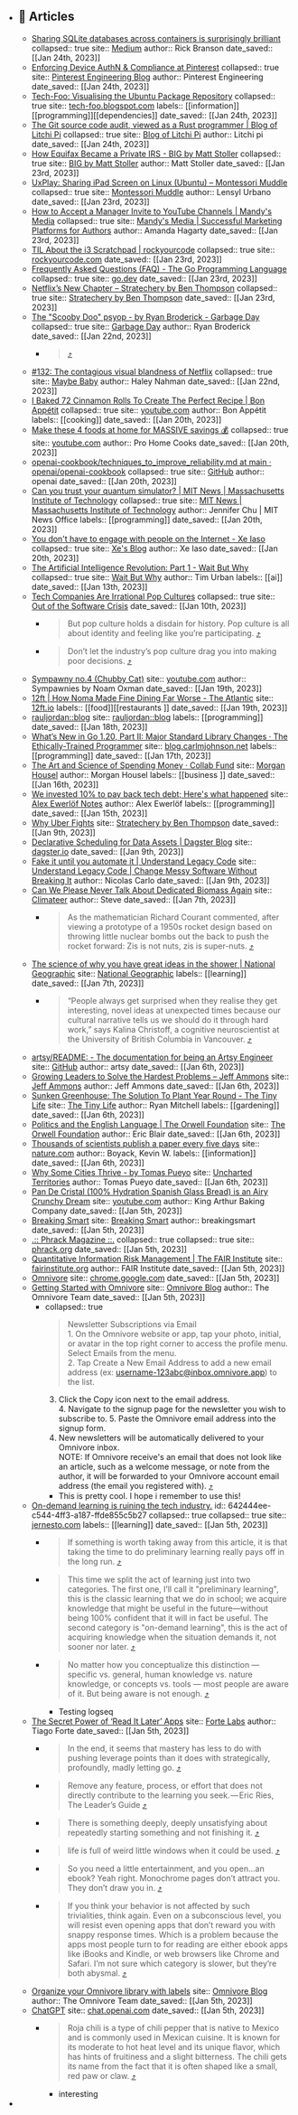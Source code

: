 - ## 🔖 Articles
	- [Sharing SQLite databases across containers is surprisingly brilliant](https://omnivore.app/me/sharing-sq-lite-databases-across-containers-is-surprisingly-bril-185e6a2c8d3)
	      collapsed:: true
	      site:: [Medium](https://rbranson.medium.com/sharing-sqlite-databases-across-containers-is-surprisingly-brilliant-bacb8d753054)
	      author:: Rick Branson
	      date_saved:: [[Jan 24th, 2023]]
	- [Enforcing Device AuthN & Compliance at Pinterest](https://omnivore.app/me/enforcing-device-auth-n-compliance-at-pinterest-185e64edde9)
	      collapsed:: true
	      site:: [Pinterest Engineering Blog](https://medium.com/pinterest-engineering/enforcing-device-authn-compliance-at-pinterest-a74938cb089b)
	      author:: Pinterest Engineering
	      date_saved:: [[Jan 24th, 2023]]
	- [Tech-Foo: Visualising the Ubuntu Package Repository](https://omnivore.app/me/tech-foo-visualising-the-ubuntu-package-repository-185e4fe341d)
	      collapsed:: true
	      site:: [tech-foo.blogspot.com](https://tech-foo.blogspot.com/2013/01/visualising-ubuntu-package-repository.html?m=1)
	      labels:: [[information]][[programming]][[dependencies]]
	      date_saved:: [[Jan 24th, 2023]]
	- [The Git source code audit, viewed as a Rust programmer | Blog of Litchi Pi](https://omnivore.app/me/the-git-source-code-audit-viewed-as-a-rust-programmer-blog-of-li-185e4e2f1eb)
	      collapsed:: true
	      site:: [Blog of Litchi Pi](https://litchipi.github.io/infosec/2023/01/24/git-code-audit-viewed-as-rust-programmer.html)
	      author:: Litchi pi
	      date_saved:: [[Jan 24th, 2023]]
	- [How Equifax Became a Private IRS - BIG by Matt Stoller](https://omnivore.app/me/how-equifax-became-a-private-irs-big-by-matt-stoller-185e27afd2f)
	      collapsed:: true
	      site:: [BIG by Matt Stoller](https://mattstoller.substack.com/p/how-equifax-became-a-private-irs)
	      author:: Matt Stoller
	      date_saved:: [[Jan 23rd, 2023]]
	- [UxPlay: Sharing iPad Screen on Linux (Ubuntu) – Montessori Muddle](https://omnivore.app/me/ux-play-sharing-i-pad-screen-on-linux-ubuntu-montessori-muddle-185e15d7cf3)
	      collapsed:: true
	      site:: [Montessori Muddle](https://montessorimuddle.org/2020/12/05/uxplay-sharing-ipad-screen-on-linux-ubuntu)
	      author:: Lensyl Urbano
	      date_saved:: [[Jan 23rd, 2023]]
	- [How to Accept a Manager Invite to YouTube Channels | Mandy's Media](https://omnivore.app/me/how-to-accept-a-manager-invite-to-you-tube-channels-mandy-s-medi-185e15bdb62)
	      collapsed:: true
	      site:: [Mandy's Media | Successful Marketing Platforms for Authors](https://mandysmedia.com/how-to-accept-a-manager-invite-to-youtube-channels)
	      author:: Amanda Hagarty
	      date_saved:: [[Jan 23rd, 2023]]
	- [TIL About the i3 Scratchpad | rockyourcode](https://omnivore.app/me/til-about-the-i-3-scratchpad-rockyourcode-185e09c7dd6)
	      collapsed:: true
	      site:: [rockyourcode.com](https://www.rockyourcode.com/til-about-the-i3-scratchpad)
	      date_saved:: [[Jan 23rd, 2023]]
	- [Frequently Asked Questions (FAQ) - The Go Programming Language](https://omnivore.app/me/frequently-asked-questions-faq-the-go-programming-language-185e08202a9)
	      collapsed:: true
	      site:: [go.dev](https://go.dev/doc/faq)
	      date_saved:: [[Jan 23rd, 2023]]
	- [Netflix’s New Chapter – Stratechery by Ben Thompson](https://omnivore.app/me/netflix-s-new-chapter-stratechery-by-ben-thompson-185dfb48996)
	      collapsed:: true
	      site:: [Stratechery by Ben Thompson](https://stratechery.com/2023/netflixs-new-chapter)
	      date_saved:: [[Jan 23rd, 2023]]
	- [The "Scooby Doo" psyop - by Ryan Broderick - Garbage Day](https://omnivore.app/me/the-scooby-doo-psyop-by-ryan-broderick-garbage-day-185dc46efbb)
	      collapsed:: true
	      site:: [Garbage Day](https://www.garbageday.email/p/the-scooby-doo-psyop)
	      author:: Ryan Broderick
	      date_saved:: [[Jan 22nd, 2023]]
		- >  [⤴️](https://omnivore.app/me/the-scooby-doo-psyop-by-ryan-broderick-garbage-day-185dc46efbb#78db94fe-1beb-434c-85f3-c8628135eae3)
	- [#132: The contagious visual blandness of Netflix](https://omnivore.app/me/132-the-contagious-visual-blandness-of-netflix-185daa01958)
	        collapsed:: true
	        site:: [Maybe Baby](https://haleynahman.substack.com/p/132-the-contagious-visual-blandness)
	        author:: Haley Nahman
	        date_saved:: [[Jan 22nd, 2023]]
	- [I Baked 72 Cinnamon Rolls To Create The Perfect Recipe | Bon Appétit](https://omnivore.app/me/i-baked-72-cinnamon-rolls-to-create-the-perfect-recipe-bon-appet-185d2addbff)
	        collapsed:: true
	        site:: [youtube.com](https://youtube.com/watch?feature=share&v=OGpMnx_PFLk)
	        author:: Bon Appétit
	        labels:: [[cooking]]
	        date_saved:: [[Jan 20th, 2023]]
	- [Make these 4 foods at home for MASSIVE savings 💰](https://omnivore.app/me/make-these-4-foods-at-home-for-massive-savings-185d2a8beba)
	      collapsed:: true
	      site:: [youtube.com](https://youtube.com/watch?feature=share&v=GAuHerZRl1s)
	      author:: Pro Home Cooks
	      date_saved:: [[Jan 20th, 2023]]
	- [openai-cookbook/techniques_to_improve_reliability.md at main · openai/openai-cookbook](https://omnivore.app/me/openai-cookbook-techniques-to-improve-reliability-md-at-main-ope-185d2a76e4f)
	      collapsed:: true
	      site:: [GitHub](https://github.com/openai/openai-cookbook/blob/main/techniques_to_improve_reliability.md)
	      author:: openai
	      date_saved:: [[Jan 20th, 2023]]
	- [Can you trust your quantum simulator? | MIT News | Massachusetts Institute of Technology](https://omnivore.app/me/can-you-trust-your-quantum-simulator-mit-news-massachusetts-inst-185d2586964)
	      collapsed:: true
	      site:: [MIT News | Massachusetts Institute of Technology](https://news.mit.edu/2023/quantum-simulator-randomness-0118)
	      author:: Jennifer Chu
	  |
	  MIT News Office
	      labels:: [[programming]]
	      date_saved:: [[Jan 20th, 2023]]
	- [You don't have to engage with people on the Internet - Xe Iaso](https://omnivore.app/me/you-don-t-have-to-engage-with-people-on-the-internet-xe-iaso-185d25629cc)
	      collapsed:: true
	      site:: [Xe's Blog](https://xeiaso.net/blog/lesson-online-feedback)
	      author:: Xe Iaso
	      date_saved:: [[Jan 20th, 2023]]
	- [The Artificial Intelligence Revolution: Part 1 - Wait But Why](https://omnivore.app/me/the-artificial-intelligence-revolution-part-1-wait-but-why-185ad34a67a)
	      collapsed:: true
	      site:: [Wait But Why](https://waitbutwhy.com/2015/01/artificial-intelligence-revolution-1.html)
	      author:: Tim Urban
	      labels:: [[ai]]
	      date_saved:: [[Jan 13th, 2023]]
	- [Tech Companies Are Irrational Pop Cultures](https://omnivore.app/me/tech-companies-are-irrational-pop-cultures-1859caccd4f)
	      collapsed:: true
	      site:: [Out of the Software Crisis](https://softwarecrisis.dev/letters/tech-is-a-pop-culture)
	      date_saved:: [[Jan 10th, 2023]]
		- > But pop culture holds a disdain      for history. Pop culture is all about identity and feeling like you’re      participating. [⤴️](https://omnivore.app/me/tech-companies-are-irrational-pop-cultures-1859caccd4f#6fa15adb-5a03-431c-9eed-ebedc27a209b)
		- > Don’t let the industry’s pop culture drag you into making poor decisions. [⤴️](https://omnivore.app/me/tech-companies-are-irrational-pop-cultures-1859caccd4f#df40613b-8873-46cf-8572-35feb14a7022)
	- [Sympawny no.4 (Chubby Cat)](https://omnivore.app/me/sympawny-no-4-chubby-cat-185cc6f9cf3)
	        site:: [youtube.com](https://youtube.com/watch?feature=share&v=RbK1Q_riyxA)
	        author:: Sympawnies by Noam Oxman
	        date_saved:: [[Jan 19th, 2023]]
	- [12ft | How Noma Made Fine Dining Far Worse - The Atlantic](https://omnivore.app/me/12-ft-how-noma-made-fine-dining-far-worse-the-atlantic-185c94a261c)
	      site:: [12ft.io](https://12ft.io/proxy?q=https%3A%2F%2Fwww.theatlantic.com%2Fideas%2Farchive%2F2023%2F01%2Fnoma-copenhagen-fine-dining-unsustainable%2F672738%2F)
	      labels:: [[food]][[restaurants ]]
	      date_saved:: [[Jan 19th, 2023]]
	- [rauljordan::blog](https://omnivore.app/me/rauljordan-blog-185c5dd6cfb)
	        site:: [rauljordan::blog](https://rauljordan.com/rust-concepts-i-wish-i-learned-earlier)
	        labels:: [[programming]]
	        date_saved:: [[Jan 18th, 2023]]
	- [What’s New in Go 1.20, Part II: Major Standard Library Changes · The Ethically-Trained Programmer](https://omnivore.app/me/what-s-new-in-go-1-20-part-ii-major-standard-library-changes-the-185bf0fc058)
	      site:: [blog.carlmjohnson.net](https://blog.carlmjohnson.net/post/2023/golang-120-arenas-errors-responsecontroller)
	      labels:: [[programming]]
	      date_saved:: [[Jan 17th, 2023]]
	- [The Art and Science of Spending Money · Collab Fund](https://omnivore.app/me/the-art-and-science-of-spending-money-collab-fund-185bbe33e41)
	      site:: [Morgan Housel](https://collabfund.com/blog/the-art-and-science-of-spending-money)
	      author:: Morgan Housel
	      labels:: [[business ]]
	      date_saved:: [[Jan 16th, 2023]]
	- [We invested 10% to pay back tech debt; Here's what happened](https://omnivore.app/me/we-invested-10-to-pay-back-tech-debt-here-s-what-happened-185b873b611)
	      site:: [Alex Ewerlöf Notes](https://blog.alexewerlof.com/p/tech-debt-day)
	      author:: Alex Ewerlöf
	      labels:: [[programming]]
	      date_saved:: [[Jan 15th, 2023]]
	- [Why Uber Fights](https://omnivore.app/me/why-uber-fights-18599688e6c)
	      site:: [Stratechery by Ben Thompson](https://stratechery.com/2014/uber-fights)
	      date_saved:: [[Jan 9th, 2023]]
	- [Declarative Scheduling for Data Assets | Dagster Blog](https://omnivore.app/me/declarative-scheduling-for-data-assets-dagster-blog-18597f5652f)
	      site:: [dagster.io](https://dagster.io/blog/declarative-scheduling)
	      date_saved:: [[Jan 9th, 2023]]
	- [Fake it until you automate it | Understand Legacy Code](https://omnivore.app/me/fake-it-until-you-automate-it-understand-legacy-code-18597f5204f)
	      site:: [Understand Legacy Code | Change Messy Software Without Breaking It](https://understandlegacycode.com/blog/fake-it-until-you-automate-it)
	      author:: Nicolas Carlo
	      date_saved:: [[Jan 9th, 2023]]
	- [Can We Please Never Talk About Dedicated Biomass Again](https://omnivore.app/me/can-we-please-never-talk-about-dedicated-biomass-again-1858d6deece)
	        site:: [Climateer](https://climateer.substack.com/p/biomass)
	        author:: Steve
	        date_saved:: [[Jan 7th, 2023]]
		- > As the mathematician Richard Courant commented, after viewing a prototype of a 1950s rocket design based on throwing little nuclear bombs out the back to push the rocket forward:
		  Zis is not nuts, zis is super-nuts. [⤴️](https://omnivore.app/me/can-we-please-never-talk-about-dedicated-biomass-again-1858d6deece#af4d24ab-c760-4f5e-88f7-c52a7390a5ac)
	- [The science of why you have great ideas in the shower | National Geographic](https://omnivore.app/me/the-science-of-why-you-have-great-ideas-in-the-shower-national-g-1858d6d29d6)
	        site:: [National Geographic](https://www.nationalgeographic.co.uk/history-and-civilisation/2022/08/the-science-of-why-you-have-great-ideas-in-the-shower)
	        labels:: [[learning]]
	        date_saved:: [[Jan 7th, 2023]]
		- > “People always get surprised when they realise they get interesting, novel ideas at unexpected times because our cultural narrative tells us we should do it through hard work,” says Kalina Christoff, a cognitive neuroscientist at the University of British Columbia in Vancouver. [⤴️](https://omnivore.app/me/the-science-of-why-you-have-great-ideas-in-the-shower-national-g-1858d6d29d6#867087aa-c8a3-4575-96b9-d87631d21931)
	- [artsy/README: - The documentation for being an Artsy Engineer](https://omnivore.app/me/artsy-readme-the-documentation-for-being-an-artsy-engineer-1858a20ff57)
	        site:: [GitHub](https://github.com/artsy/README)
	        author:: artsy
	        date_saved:: [[Jan 6th, 2023]]
	- [Growing Leaders to Solve the Hardest Problems – Jeff Ammons](https://omnivore.app/me/growing-leaders-to-solve-the-hardest-problems-jeff-ammons-1858906b039)
	      site:: [Jeff Ammons](https://jeffammons.com/2023/01/06/growing-leaders-to-solve-the-hardest-problems)
	      author:: Jeff Ammons
	      date_saved:: [[Jan 6th, 2023]]
	- [Sunken Greenhouse: The Solution To Plant Year Round - The Tiny Life](https://omnivore.app/me/sunken-greenhouse-the-solution-to-plant-year-round-the-tiny-life-18588f8a6ee)
	      site:: [The Tiny Life](https://thetinylife.com/sunken-greenhouse)
	      author:: Ryan Mitchell
	      labels:: [[gardening]]
	      date_saved:: [[Jan 6th, 2023]]
	- [Politics and the English Language | The Orwell Foundation](https://omnivore.app/me/politics-and-the-english-language-the-orwell-foundation-18588563594)
	      site:: [The Orwell Foundation](https://www.orwellfoundation.com/the-orwell-foundation/orwell/essays-and-other-works/politics-and-the-english-language)
	      author:: Eric Blair
	      date_saved:: [[Jan 6th, 2023]]
	- [Thousands of scientists publish a paper every five days](https://omnivore.app/me/thousands-of-scientists-publish-a-paper-every-five-days-18588000a4d)
	      site:: [nature.com](https://www.nature.com/articles/d41586-018-06185-8)
	      author:: Boyack, Kevin W.
	      labels:: [[information]]
	      date_saved:: [[Jan 6th, 2023]]
	- [Why Some Cities Thrive - by Tomas Pueyo](https://omnivore.app/me/why-some-cities-thrive-by-tomas-pueyo-18587f5bebc)
	      site:: [Uncharted Territories](https://unchartedterritories.tomaspueyo.com/p/why-cities-thrive)
	      author:: Tomas Pueyo
	      date_saved:: [[Jan 6th, 2023]]
	- [Pan De Cristal (100% Hydration Spanish Glass Bread) is an Airy Crunchy Dream](https://omnivore.app/me/pan-de-cristal-100-hydration-spanish-glass-bread-is-an-airy-crun-185855e230b)
	      site:: [youtube.com](https://youtube.com/watch?amp%3Bfeature=share&v=6sOEHrawhX0)
	      author:: King Arthur Baking Company
	      date_saved:: [[Jan 5th, 2023]]
	- [Breaking Smart](https://omnivore.app/me/breaking-smart-185847d620c)
	        site:: [Breaking Smart](https://breakingsmart.com/en/season-1)
	        author:: breakingsmart
	        date_saved:: [[Jan 5th, 2023]]
	- [.:: Phrack Magazine ::.](https://omnivore.app/me/phrack-magazine-18583e718b0)
	  collapsed:: true
	      collapsed:: true
	      site:: [phrack.org](http://phrack.org/issues/70/15.html)
	      date_saved:: [[Jan 5th, 2023]]
	- [Quantitative Information Risk Management | The FAIR Institute](https://omnivore.app/me/quantitative-information-risk-management-the-fair-institute-1858383b00f)
	      site:: [fairinstitute.org](https://www.fairinstitute.org)
	      author:: FAIR Institute
	      date_saved:: [[Jan 5th, 2023]]
	- [Omnivore](https://omnivore.app/me/omnivore-185832eca1a)
	      site:: [chrome.google.com](https://chrome.google.com/webstore/detail/omnivore/blkggjdmcfjdbmmmlfcpplkchpeaiiab/related)
	      date_saved:: [[Jan 5th, 2023]]
	- [Getting Started with Omnivore](https://omnivore.app/me/getting-started-with-omnivore-185832bcaba)
	      site:: [Omnivore Blog](https://blog.omnivore.app/p/getting-started-with-omnivore)
	      author:: The Omnivore Team
	      date_saved:: [[Jan 5th, 2023]]
		- collapsed:: true
		  > Newsletter Subscriptions via Email             
		                1. On the Omnivore website or app, tap your photo, initial, or avatar in the top right corner to access the profile menu. Select Emails from the menu.                        
		                2. Tap Create a New Email Address to add a new email address (ex: username-123abc@inbox.omnivore.app) to the list.                        
		   3. Click the Copy icon next to the email address.             
		                4. Navigate to the signup page for the newsletter you wish to subscribe to.
		                5. Paste the Omnivore email address into the signup form.                        
		   6. New newsletters will be automatically delivered to your Omnivore inbox.             
		   NOTE: If Omnivore receive's an email that does not look like an article, such as a welcome message, or note from the author, it will be forwarded to your Omnivore account email address (the email you registered with).              [⤴️](https://omnivore.app/me/getting-started-with-omnivore-185832bcaba#b312dd1b-f661-441b-9ea1-51918af76695)
			- This is pretty cool. I hope i remember to use this!
	- [On-demand learning is ruining the tech industry.](https://omnivore.app/me/on-demand-learning-is-ruining-the-tech-industry-185834306fe)
	  id:: 642444ee-c544-4ff3-a187-ffde855c5b27
	  collapsed:: true
	        collapsed:: true
	        site:: [jernesto.com](https://www.jernesto.com/articles/learning.html)
	        labels:: [[learning]]
	        date_saved:: [[Jan 5th, 2023]]
		- > If something is worth taking away from this article, it is that taking the time to do preliminary learning really pays off in the long run. [⤴️](https://omnivore.app/me/on-demand-learning-is-ruining-the-tech-industry-185834306fe#7b7b3b6c-ad7d-4996-acf3-b7e59836aae6)
		- > This time we split the act of learning just into two categories. The first one, I’ll call it "preliminary learning", this is the classic learning that we do in school; we acquire knowledge that might be useful in the future—without being 100% confident that it will in fact be useful. The second category is "on-demand learning", this is the act of acquiring knowledge when the situation demands it, not sooner nor later. [⤴️](https://omnivore.app/me/on-demand-learning-is-ruining-the-tech-industry-185834306fe#83165d3b-d01f-412a-ada1-bb054c68982c)
		- > No matter how you conceptualize this distinction — specific vs. general, human knowledge vs. nature knowledge, or concepts vs. tools — most people are aware of it. But being aware is not enough. [⤴️](https://omnivore.app/me/on-demand-learning-is-ruining-the-tech-industry-185834306fe#8d76fcbe-4be3-4b3f-8262-322a74097e35)
			- Testing logseq
	- [The Secret Power of ‘Read It Later’ Apps](https://omnivore.app/me/the-secret-power-of-read-it-later-apps-185832bc6b8)
	        site:: [Forte Labs](https://fortelabs.co/blog/the-secret-power-of-read-it-later-apps)
	        author:: Tiago Forte
	        date_saved:: [[Jan 5th, 2023]]
		- > In the end, it seems that mastery has less to do with pushing leverage points than it does with strategically, profoundly, madly letting go. [⤴️](https://omnivore.app/me/the-secret-power-of-read-it-later-apps-185832bc6b8#08ccfef7-47b7-4a6a-ad4d-f559bdf5d8ff)
		- > Remove any feature, process, or effort that does not directly contribute to the learning you seek. — Eric Ries, The Leader’s Guide [⤴️](https://omnivore.app/me/the-secret-power-of-read-it-later-apps-185832bc6b8#c3d6bd2d-8947-4cb2-8ec1-9937c75b85bf)
		- > There is something deeply, deeply unsatisfying about repeatedly starting something and not finishing it. [⤴️](https://omnivore.app/me/the-secret-power-of-read-it-later-apps-185832bc6b8#3b89ca89-b1c6-47ae-869b-f35c9897b840)
		- > life is full of weird little windows when it could be used. [⤴️](https://omnivore.app/me/the-secret-power-of-read-it-later-apps-185832bc6b8#1e4136eb-e71d-4aab-90ea-3e05a1d79feb)
		- > So you need a little entertainment, and you open…an ebook? Yeah right. Monochrome pages don’t attract you. They don’t draw you in. [⤴️](https://omnivore.app/me/the-secret-power-of-read-it-later-apps-185832bc6b8#771f497c-0cea-4fca-8db0-dfb5c81d569f)
		- > If you think your behavior is not affected by such trivialities, think again. Even on a subconscious level, you will resist even opening apps that don’t reward you with snappy response times. Which is a problem because the apps most people turn to for reading are either ebook apps like iBooks and Kindle, or web browsers like Chrome and Safari. I’m not sure which category is slower, but they’re both abysmal. [⤴️](https://omnivore.app/me/the-secret-power-of-read-it-later-apps-185832bc6b8#2bb7c4a7-add9-48be-ac05-30abb1f49043)
	- [Organize your Omnivore library with labels](https://omnivore.app/me/organize-your-omnivore-library-with-labels-185832bc44a)
	        site:: [Omnivore Blog](https://blog.omnivore.app/p/organize-your-omnivore-library-with)
	        author:: The Omnivore Team
	        date_saved:: [[Jan 5th, 2023]]
	- [ChatGPT](https://omnivore.app/me/chat-gpt-185832ed5c8)
	        site:: [chat.openai.com](https://chat.openai.com/chat/999f4f5a-724b-4788-82d3-3357e90d881f)
	        date_saved:: [[Jan 5th, 2023]]
		- > Roja chili is a type of chili pepper that is native to Mexico and is commonly used in Mexican cuisine. It is known for its moderate to hot heat level and its unique flavor, which has hints of fruitiness and a slight bitterness. The chili gets its name from the fact that it is often shaped like a small, red paw or claw. [⤴️](https://omnivore.app/me/chat-gpt-185832ed5c8#41ff79cf-ab63-443e-aaf9-f78b67ce5a72)
			- interesting
-
